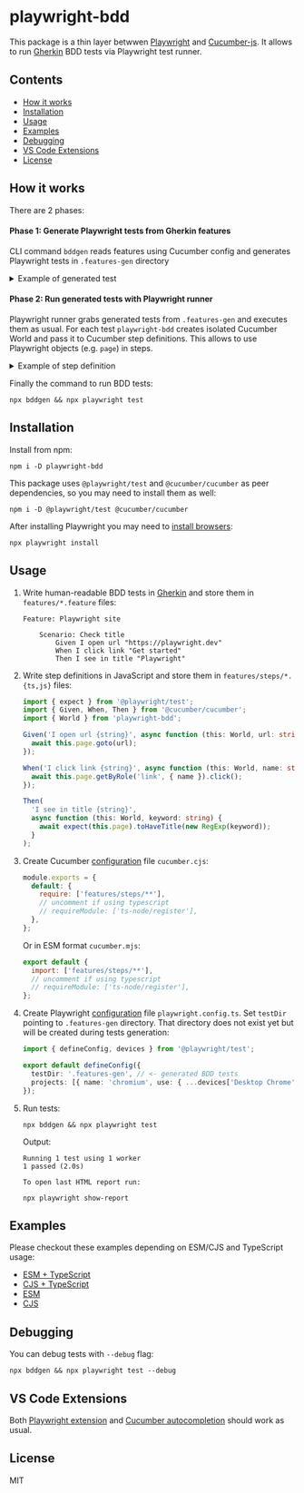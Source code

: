 # playwright-bdd

This package is a thin layer betwwen [Playwright](https://playwright.dev/) and [Cucumber-js](https://github.com/cucumber/cucumber-js).
It allows to run [Gherkin](https://docs.cucumber.io/docs/gherkin/reference/) BDD tests via Playwright test runner.

## Contents

<!-- toc -->

- [How it works](#how-it-works)
- [Installation](#installation)
- [Usage](#usage)
- [Examples](#examples)
- [Debugging](#debugging)
- [VS Code Extensions](#vs-code-extensions)
- [License](#license)

<!-- tocstop -->

## How it works

There are 2 phases:

#### Phase 1: Generate Playwright tests from Gherkin features
CLI command `bddgen` reads features using Cucumber config and generates Playwright tests in `.features-gen` directory

<details>
<summary>Example of generated test</summary>

    From
    ```gherkin
    Feature: Playwright site

    Scenario: Check title
        Given I open url "https://playwright.dev"
        When I click link "Get started"
        Then I see in title "Playwright"
    ```

    To
    ```js
    import { test } from 'playwright-bdd';

    test.describe('Playwright site', () => {

      test('Check title', async ({ Given, When, Then }) => {
        await Given('I open url "https://playwright.dev"');
        await When('I click link "Get started"');
        await Then('I see in title "Playwright"');
      });

    });    
    ```
</details>

#### Phase 2: Run generated tests with Playwright runner
Playwright runner grabs generated tests from `.features-gen` and executes them as usual. For each test `playwright-bdd` creates isolated Cucumber World and pass it to Cucumber step definitions. This allows to use Playwright objects (e.g. `page`) in steps.

<details>
<summary>Example of step definition</summary>

    ```ts
    import { expect } from '@playwright/test';
    import { Given, When, Then } from '@cucumber/cucumber';
    import { World } from 'playwright-bdd';

    Given('I open url {string}', async function (this: World, url: string) {
      await this.page.goto(url);
    });

    When('I click link {string}', async function (this: World, name: string) {
      await this.page.getByRole('link', { name }).click();
    });

    Then('I see in title {string}', async function (this: World, keyword: string) {
      await expect(this.page).toHaveTitle(new RegExp(keyword));
    });  
    ```
</details>

Finally the command to run BDD tests:
```
npx bddgen && npx playwright test
```

## Installation

Install from npm:

```
npm i -D playwright-bdd
```

This package uses `@playwright/test` and `@cucumber/cucumber` as peer dependencies, so you may need to install them as well:

```
npm i -D @playwright/test @cucumber/cucumber
```

After installing Playwright you may need to [install browsers](https://playwright.dev/docs/browsers):

```
npx playwright install
```

## Usage

1. Write human-readable BDD tests in [Gherkin](https://docs.cucumber.io/docs/gherkin/reference/) and store them in `features/*.feature` files:

   ```gherkin
   Feature: Playwright site

       Scenario: Check title
           Given I open url "https://playwright.dev"
           When I click link "Get started"
           Then I see in title "Playwright"
   ```

2. Write step definitions in JavaScript and store them in `features/steps/*.{ts,js}` files:

   ```ts
   import { expect } from '@playwright/test';
   import { Given, When, Then } from '@cucumber/cucumber';
   import { World } from 'playwright-bdd';

   Given('I open url {string}', async function (this: World, url: string) {
     await this.page.goto(url);
   });

   When('I click link {string}', async function (this: World, name: string) {
     await this.page.getByRole('link', { name }).click();
   });

   Then(
     'I see in title {string}',
     async function (this: World, keyword: string) {
       await expect(this.page).toHaveTitle(new RegExp(keyword));
     }
   );
   ```

3. Create Cucumber [configuration](https://github.com/cucumber/cucumber-js/blob/main/docs/configuration.md) file `cucumber.cjs`:

   ```js
   module.exports = {
     default: {
       require: ['features/steps/**'],
       // uncomment if using typescript
       // requireModule: ['ts-node/register'],
     },
   };
   ```

   Or in ESM format `cucumber.mjs`:

   ```js
   export default {
     import: ['features/steps/**'],
     // uncomment if using typescript
     // requireModule: ['ts-node/register'],
   };
   ```

4. Create Playwright [configuration](https://playwright.dev/docs/test-configuration) file `playwright.config.ts`. Set `testDir` pointing to `.features-gen` directory. That directory does not exist yet but will be created during tests generation:

   ```ts
   import { defineConfig, devices } from '@playwright/test';

   export default defineConfig({
     testDir: '.features-gen', // <- generated BDD tests
     projects: [{ name: 'chromium', use: { ...devices['Desktop Chrome'] } }],
   });
   ```

5. Run tests:

   ```
   npx bddgen && npx playwright test
   ```

   Output:

   ```
   Running 1 test using 1 worker
   1 passed (2.0s)

   To open last HTML report run:

   npx playwright show-report
   ```

## Examples

Please checkout these examples depending on ESM/CJS and TypeScript usage:

- [ESM + TypeScript](https://github.com/vitalets/playwright-bdd/tree/main/examples/esm-ts)
- [CJS + TypeScript](https://github.com/vitalets/playwright-bdd/tree/main/examples/cjs-ts)
- [ESM](https://github.com/vitalets/playwright-bdd/tree/main/examples/esm)
- [CJS](https://github.com/vitalets/playwright-bdd/tree/main/examples/cjs)

## Debugging

You can debug tests with `--debug` flag:

```
npx bddgen && npx playwright test --debug
```

## VS Code Extensions

Both [Playwright extension](https://marketplace.visualstudio.com/items?itemName=ms-playwright.playwright) and [Cucumber autocompletion](https://marketplace.visualstudio.com/items?itemName=alexkrechik.cucumberautocomplete) should work as usual.

## License

MIT
